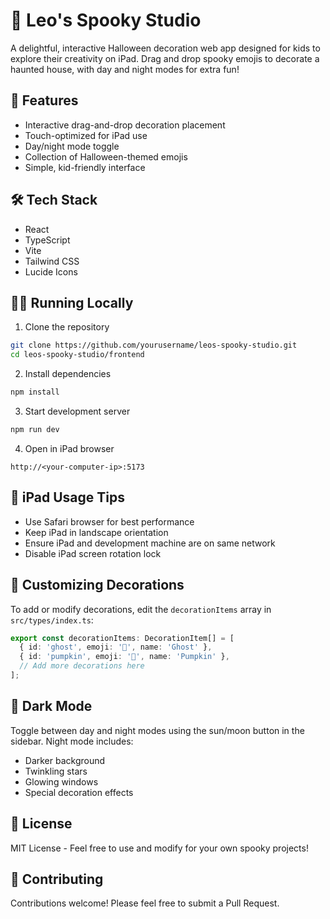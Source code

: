# 🎃 Leo's Spooky Studio

A delightful, interactive Halloween decoration web app designed for kids to explore their creativity on iPad. Drag and drop spooky emojis to decorate a haunted house, with day and night modes for extra fun!

## 🚀 Features

- Interactive drag-and-drop decoration placement
- Touch-optimized for iPad use
- Day/night mode toggle
- Collection of Halloween-themed emojis
- Simple, kid-friendly interface

## 🛠️ Tech Stack

- React
- TypeScript
- Vite
- Tailwind CSS
- Lucide Icons

## 🏃‍♂️ Running Locally

1. Clone the repository
```bash
git clone https://github.com/yourusername/leos-spooky-studio.git
cd leos-spooky-studio/frontend
```

2. Install dependencies
```bash
npm install
```

3. Start development server
```bash
npm run dev
```

4. Open in iPad browser
```
http://<your-computer-ip>:5173
```

## 📱 iPad Usage Tips

- Use Safari browser for best performance
- Keep iPad in landscape orientation
- Ensure iPad and development machine are on same network
- Disable iPad screen rotation lock

## 🎨 Customizing Decorations

To add or modify decorations, edit the `decorationItems` array in `src/types/index.ts`:

```typescript
export const decorationItems: DecorationItem[] = [
  { id: 'ghost', emoji: '👻', name: 'Ghost' },
  { id: 'pumpkin', emoji: '🎃', name: 'Pumpkin' },
  // Add more decorations here
];
```

## 🌙 Dark Mode

Toggle between day and night modes using the sun/moon button in the sidebar. Night mode includes:
- Darker background
- Twinkling stars
- Glowing windows
- Special decoration effects

## 📝 License

MIT License - Feel free to use and modify for your own spooky projects!

## 👻 Contributing

Contributions welcome! Please feel free to submit a Pull Request.